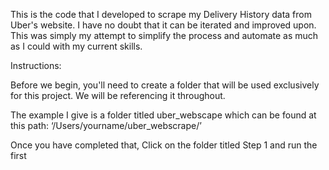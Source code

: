 This is the code that I developed to scrape my Delivery History data from Uber's website. I have no doubt that it can be iterated and improved upon. This was simply my attempt to simplify the process and automate as much as I could with my current skills.

Instructions:

Before we begin, you'll need to create a folder that will be used exclusively for this project. We will be referencing it throughout.

The example I give is a folder titled uber_webscape which can be found at this path:
‘/Users/yourname/uber_webscrape/’

Once you have completed that, Click on the folder titled Step 1 and run the first 
